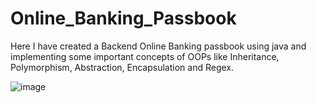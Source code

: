 # Online_Banking_Passbook
Here I have created a Backend Online Banking passbook using java and implementing some important concepts of OOPs like Inheritance, Polymorphism, Abstraction, Encapsulation and Regex.

![image](https://github.com/dripta-majumdar/Online_Banking_Passbook/assets/91776002/43fffd83-9741-4549-986a-8d22e0d646ef)
